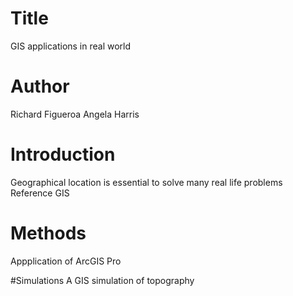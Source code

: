 # Title
GIS applications in real world

# Author
Richard Figueroa
Angela Harris

# Introduction
Geographical location is essential to solve many real life problems
 Reference GIS

# Methods
Appplication of ArcGIS Pro

#Simulations
A GIS simulation of topography
